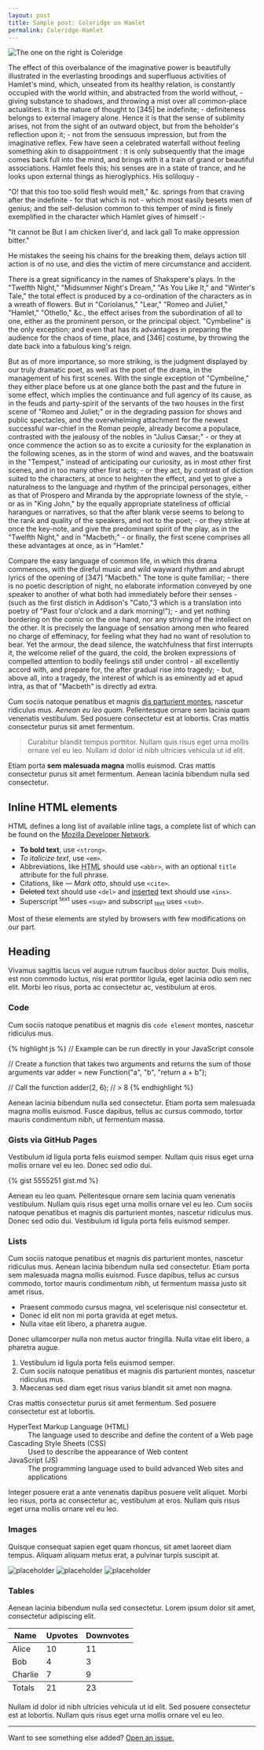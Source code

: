 ```yaml
---
layout: post
title: Sample post: Coleridge on Hamlet
permalink: Coleridge-Hamlet
---
```


![](http://pastnow.files.wordpress.com/2014/03/shakespeare.png "The one on the right is Coleridge")

The effect of this overbalance of the imaginative power is beautifully illustrated in the everlasting broodings and superfluous activities of Hamlet's mind, which, unseated from its healthy relation, is constantly occupied with the world within, and abstracted from the world without, - giving substance to shadows, and throwing a mist over all common-place actualities. It is the nature of thought to [345] be indefinite; - definiteness belongs to external imagery alone. Hence it is that the sense of sublimity arises, not from the sight of an outward object, but from the beholder's reflection upon it; - not from the sensuous impression, but from the imaginative reflex. Few have seen a celebrated waterfall without feeling something akin to disappointment : it is only subsequently that the image comes back full into the mind, and brings with it a train of grand or beautiful associations. Hamlet feels this; his senses are in a state of trance, and he looks upon external things as hieroglyphics. His soliloquy -

"O! that this too too solid flesh would melt," &c.
springs from that craving after the indefinite - for that which is not - which most easily besets men of genius; and the self-delusion common to this temper of mind is finely exemplified in the character which Hamlet gives of himself :-

<div class="message">
"It cannot be
But I am chicken liver'd, and lack gall
To make oppression bitter."
</div>

He mistakes the seeing his chains for the breaking them, delays action till action is of no use, and dies the victim of mere circumstance and accident.

There is a great significancy in the names of Shakspere's plays. In the "Twelfth Night," "Midsummer Night's Dream," "As You Like It," and "Winter's Tale," the total effect is produced by a co-ordination of the characters as in a wreath of flowers. But in "Coriolanus," "Lear," "Romeo and Juliet," "Hamlet," "Othello," &c., the effect arises from the subordination of all to one, either as the prominent person, or the principal object. "Cymbeline" is the only exception; and even that has its advantages in preparing the audience for the chaos of time, place, and [346] costume, by throwing the date back into a fabulous king's reign.

But as of more importance, so more striking, is the judgment displayed by our truly dramatic poet, as well as the poet of the drama, in the management of his first scenes. With the single exception of "Cymbeline," they either place before us at one glance both the past and the future in some effect, which implies the continuance and full agency of its cause, as in the feuds and party-spirit of the servants of the two houses in the first scene of "Romeo and Juliet;" or in the degrading passion for shows and public spectacles, and the overwhelming attachment for the newest successful war-chief in the Roman people, already become a populace, contrasted with the jealousy of the nobles in "Julius Cæsar;" - or they at once commence the action so as to excite a curiosity for the explanation in the following scenes, as in the storm of wind and waves, and the boatswain in the "Tempest," instead of anticipating our curiosity, as in most other first scenes, and in too many other first acts; - or they act, by contrast of diction suited to the characters, at once to heighten the effect, and yet to give a naturalness to the language and rhythm of the principal personages, either as that of Prospero and Miranda by the appropriate lowness of the style, - or as in "King John," by the equally appropriate stateliness of official harangues or narratives, so that the after blank verse seems to belong to the rank and quality of the speakers, and not to the poet; - or they strike at once the key-note, and give the predominant spirit of the play, as in the "Twelfth Night," and in "Macbeth;" - or finally, the first scene comprises all these advantages at once, as in "Hamlet."

Compare the easy language of common life, in which this drama commences, with the direful music and wild wayward rhythm and abrupt lyrics of the opening of [347] "Macbeth." The tone is quite familiar; - there is no poetic description of night, no elaborate information conveyed by one speaker to another of what both had immediately before their senses - (such as the first distich in Addison's "Cato,"3 which is a translation into poetry of "Past four o'clock and a dark morning!"); - and yet nothing bordering on the comic on the one hand, nor any striving of the intellect on the other. It is precisely the language of sensation among men who feared no charge of effeminacy, for feeling what they had no want of resolution to bear. Yet the armour, the dead silence, the watchfulness that first interrupts it, the welcome relief of the guard, the cold, the broken expressions of compelled attention to bodily feelings still under control - all excellently accord with, and prepare for, the after gradual rise into tragedy; - but, above all, into a tragedy, the interest of which is as eminently ad et apud intra, as that of "Macbeth" is directly ad extra.

Cum sociis natoque penatibus et magnis <a href="#">dis parturient montes</a>, nascetur ridiculus mus. *Aenean eu leo quam.* Pellentesque ornare sem lacinia quam venenatis vestibulum. Sed posuere consectetur est at lobortis. Cras mattis consectetur purus sit amet fermentum.

> Curabitur blandit tempus porttitor. Nullam quis risus eget urna mollis ornare vel eu leo. Nullam id dolor id nibh ultricies vehicula ut id elit.

Etiam porta **sem malesuada magna** mollis euismod. Cras mattis consectetur purus sit amet fermentum. Aenean lacinia bibendum nulla sed consectetur.

## Inline HTML elements

HTML defines a long list of available inline tags, a complete list of which can be found on the [Mozilla Developer Network](https://developer.mozilla.org/en-US/docs/Web/HTML/Element).

- **To bold text**, use `<strong>`.
- *To italicize text*, use `<em>`.
- Abbreviations, like <abbr title="HyperText Markup Langage">HTML</abbr> should use `<abbr>`, with an optional `title` attribute for the full phrase.
- Citations, like <cite>&mdash; Mark otto</cite>, should use `<cite>`.
- <del>Deleted</del> text should use `<del>` and <ins>inserted</ins> text should use `<ins>`.
- Superscript <sup>text</sup> uses `<sup>` and subscript <sub>text</sub> uses `<sub>`.

Most of these elements are styled by browsers with few modifications on our part.

## Heading

Vivamus sagittis lacus vel augue rutrum faucibus dolor auctor. Duis mollis, est non commodo luctus, nisi erat porttitor ligula, eget lacinia odio sem nec elit. Morbi leo risus, porta ac consectetur ac, vestibulum at eros.

### Code

Cum sociis natoque penatibus et magnis dis `code element` montes, nascetur ridiculus mus.

{% highlight js %}
// Example can be run directly in your JavaScript console

// Create a function that takes two arguments and returns the sum of those arguments
var adder = new Function("a", "b", "return a + b");

// Call the function
adder(2, 6);
// > 8
{% endhighlight %}

Aenean lacinia bibendum nulla sed consectetur. Etiam porta sem malesuada magna mollis euismod. Fusce dapibus, tellus ac cursus commodo, tortor mauris condimentum nibh, ut fermentum massa.

### Gists via GitHub Pages

Vestibulum id ligula porta felis euismod semper. Nullam quis risus eget urna mollis ornare vel eu leo. Donec sed odio dui.

{% gist 5555251 gist.md %}

Aenean eu leo quam. Pellentesque ornare sem lacinia quam venenatis vestibulum. Nullam quis risus eget urna mollis ornare vel eu leo. Cum sociis natoque penatibus et magnis dis parturient montes, nascetur ridiculus mus. Donec sed odio dui. Vestibulum id ligula porta felis euismod semper.

### Lists

Cum sociis natoque penatibus et magnis dis parturient montes, nascetur ridiculus mus. Aenean lacinia bibendum nulla sed consectetur. Etiam porta sem malesuada magna mollis euismod. Fusce dapibus, tellus ac cursus commodo, tortor mauris condimentum nibh, ut fermentum massa justo sit amet risus.

* Praesent commodo cursus magna, vel scelerisque nisl consectetur et.
* Donec id elit non mi porta gravida at eget metus.
* Nulla vitae elit libero, a pharetra augue.

Donec ullamcorper nulla non metus auctor fringilla. Nulla vitae elit libero, a pharetra augue.

1. Vestibulum id ligula porta felis euismod semper.
2. Cum sociis natoque penatibus et magnis dis parturient montes, nascetur ridiculus mus.
3. Maecenas sed diam eget risus varius blandit sit amet non magna.

Cras mattis consectetur purus sit amet fermentum. Sed posuere consectetur est at lobortis.

<dl>
  <dt>HyperText Markup Language (HTML)</dt>
  <dd>The language used to describe and define the content of a Web page</dd>

  <dt>Cascading Style Sheets (CSS)</dt>
  <dd>Used to describe the appearance of Web content</dd>

  <dt>JavaScript (JS)</dt>
  <dd>The programming language used to build advanced Web sites and applications</dd>
</dl>

Integer posuere erat a ante venenatis dapibus posuere velit aliquet. Morbi leo risus, porta ac consectetur ac, vestibulum at eros. Nullam quis risus eget urna mollis ornare vel eu leo.

### Images

Quisque consequat sapien eget quam rhoncus, sit amet laoreet diam tempus. Aliquam aliquam metus erat, a pulvinar turpis suscipit at.

![placeholder](http://placehold.it/800x400 "Large example image")
![placeholder](http://placehold.it/400x200 "Medium example image")
![placeholder](http://placehold.it/200x200 "Small example image")

### Tables

Aenean lacinia bibendum nulla sed consectetur. Lorem ipsum dolor sit amet, consectetur adipiscing elit.

<table>
  <thead>
    <tr>
      <th>Name</th>
      <th>Upvotes</th>
      <th>Downvotes</th>
    </tr>
  </thead>
  <tfoot>
    <tr>
      <td>Totals</td>
      <td>21</td>
      <td>23</td>
    </tr>
  </tfoot>
  <tbody>
    <tr>
      <td>Alice</td>
      <td>10</td>
      <td>11</td>
    </tr>
    <tr>
      <td>Bob</td>
      <td>4</td>
      <td>3</td>
    </tr>
    <tr>
      <td>Charlie</td>
      <td>7</td>
      <td>9</td>
    </tr>
  </tbody>
</table>

Nullam id dolor id nibh ultricies vehicula ut id elit. Sed posuere consectetur est at lobortis. Nullam quis risus eget urna mollis ornare vel eu leo.

-----

Want to see something else added? <a href="https://github.com/poole/poole/issues/new">Open an issue.</a>
